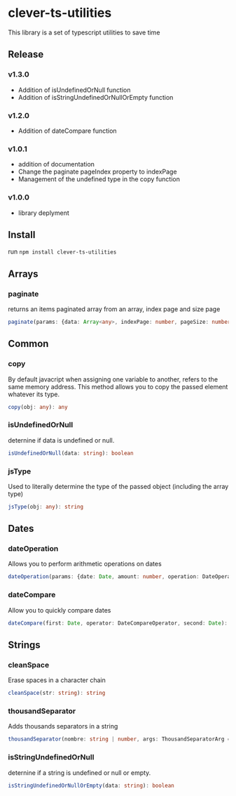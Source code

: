 # clever-ts-utilities

This library is a set of typescript utilities to save time

## Release

### v1.3.0

- Addition of isUndefinedOrNull function
- Addition of isStringUndefinedOrNullOrEmpty function

### v1.2.0

- Addition of dateCompare function

### v1.0.1

- addition of documentation
- Change the paginate pageIndex property to indexPage
- Management of the undefined type in the copy function

### v1.0.0

- library deplyment

## Install

run
`npm install clever-ts-utilities`

## Arrays

### paginate

returns an items paginated array from an array, index page and size page

```typescript
paginate(params: {data: Array<any>, indexPage: number, pageSize: number}): Array<any>
```

## Common

### copy

By default javacript when assigning one variable to another, refers to the same memory address. This method allows you to copy the passed element whatever its type.

```typescript
copy(obj: any): any
```

### isUndefinedOrNull

deternine if data is undefined or null.

```typescript
isUndefinedOrNull(data: string): boolean
```

### jsType

Used to literally determine the type of the passed object (including the array type)

```typescript
jsType(obj: any): string
```

## Dates

### dateOperation

Allows you to perform arithmetic operations on dates

```typescript
dateOperation(params: {date: Date, amount: number, operation: DateOperationEnum}): Date
```

### dateCompare

Allow you to quickly compare dates

```typescript
dateCompare(first: Date, operator: DateCompareOperator, second: Date): boolean
```

## Strings

### cleanSpace

Erase spaces in a character chain

```typescript
cleanSpace(str: string): string
```

### thousandSeparator

Adds thousands separators in a string

```typescript
thousandSeparator(nombre: string | number, args: ThousandSeparatorArg = {decimal: true, pres: 2, arround: false}): string
```

### isStringUndefinedOrNull

deternine if a string is undefined or null or empty.

```typescript
isStringUndefinedOrNullOrEmpty(data: string): boolean
```
